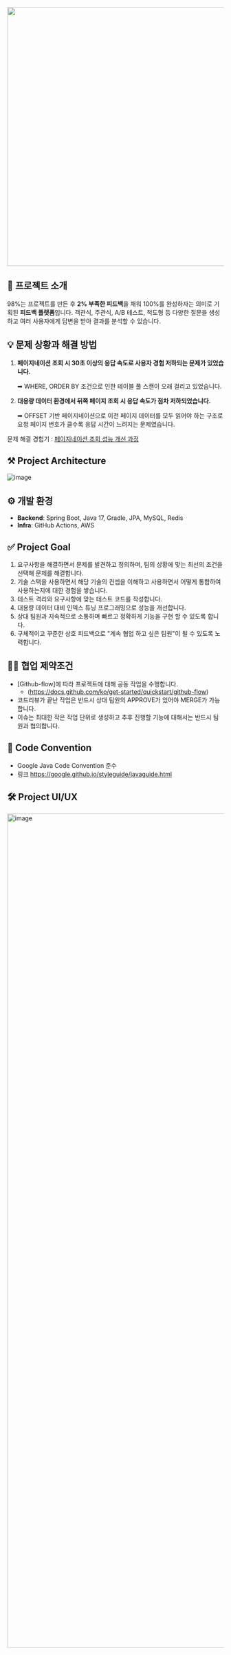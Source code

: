 
<div align="center">
  <img src="https://github.com/user-attachments/assets/b9b2ca4a-222d-4c3d-9d27-4e62d90a6a6a" width="600"/>
</div>


## 📝 **프로젝트 소개**

98%는 프로젝트를 만든 후 **2% 부족한 피드백**을 채워 100%를 완성하자는 의미로 기획된 **피드백 플랫폼**입니다.
객관식, 주관식, A/B 테스트, 척도형 등 다양한 질문을 생성하고 여러 사용자에게 답변을 받아 결과를 분석할 수 있습니다.

## **💡 문제 상황과 해결 방법**

1. **페이지네이션 조회 시 30초 이상의 응답 속도로 사용자 경험 저하되는 문제가 있었습니다.**
   
    ➡ WHERE, ORDER BY 조건으로 인한 테이블 풀 스캔이 오래 걸리고 있었습니다.
    

1. **대용량 데이터 환경에서 뒤쪽 페이지 조회 시 응답 속도가 점차 저하되었습니다.**
    
    ➡ OFFSET 기반 페이지네이션으로 이전 페이지 데이터를 모두 읽어야 하는 구조로 요청 페이지 번호가 클수록 응답 시간이 느려지는 문제였습니다.
    

문제 해결 경험기 : [페이지네이션 조회 성능 개선 과정](https://velog.io/@dnzp75/OFFSET-%ED%8E%98%EC%9D%B4%EC%A7%80%EB%84%A4%EC%9D%B4%EC%85%98-%EC%84%B1%EB%8A%A5-%EC%B5%9C%EC%A0%81%ED%99%94-%EC%BB%A4%EB%B2%84%EB%A7%81-%EC%9D%B8%EB%8D%B1%EC%8A%A4%EC%99%80-%EC%84%9C%EB%B8%8C%EC%BF%BC%EB%A6%AC-%ED%99%9C%EC%9A%A9%ED%95%98%EA%B8%B0)

## **⚒️ Project Architecture**

![image](https://github.com/user-attachments/assets/f7266d74-8e6c-4087-aaac-26d69c514f40)

## ⚙ **개발 환경**

- **Backend**: Spring Boot, Java 17, Gradle, JPA, MySQL, Redis
- **Infra**: GitHub Actions, AWS


## **✅ Project Goal**

1. 요구사항을 해결하면서 문제를 발견하고 정의하며, 팀의 상황에 맞는 최선의 조건을 선택해 문제를 해결합니다.
2. 기술 스택을 사용하면서 해당 기술의 컨셉을 이해하고 사용하면서 어떻게 통합하여 사용하는지에 대한 경험을 쌓습니다.
3. 테스트 격리와 요구사항에 맞는 테스트 코드를 작성합니다.
4. 대용량 데이터 대비 인덱스 튜닝 프로그래밍으로 성능을 개선합니다.
5. 상대 팀원과 지속적으로 소통하며 빠르고 정확하게 기능을 구현 할 수 있도록 합니다.
6. 구체적이고 꾸준한 상호 피드백으로 "계속 협업 하고 싶은 팀원"이 될 수 있도록 노력합니다.

## **✍🏻 협업 제약조건**

- [Github-flow]에 따라 프로젝트에 대해 공동 작업을 수행합니다.
  - (https://docs.github.com/ko/get-started/quickstart/github-flow)
- 코드리뷰가 끝난 작업은 반드시 상대 팀원의 APPROVE가 있어야 MERGE가 가능합니다.
- 이슈는 최대한 작은 작업 단위로 생성하고 추후 진행할 기능에 대해서는 반드시 팀원과 협의합니다.

## **👀 Code Convention**

- Google Java Code Convention 준수
- 링크 https://google.github.io/styleguide/javaguide.html 

## **🛠 Project UI/UX**

<img width="1933" alt="image" src="https://github.com/user-attachments/assets/fccafe2c-58a8-4e5c-b782-c039cb0b0b9f" />
